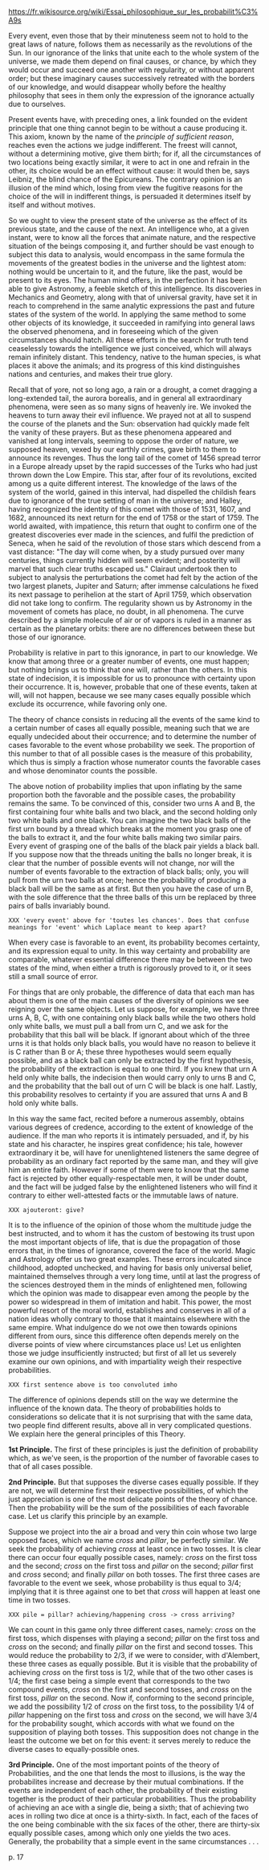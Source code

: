 https://fr.wikisource.org/wiki/Essai_philosophique_sur_les_probabilit%C3%A9s

Every event, even those that by their minuteness seem not to hold to
the great laws of nature, follows them as necessarily as the
revolutions of the Sun. In our ignorance of the links that unite each
to the whole system of the universe, we made them depend on final
causes, or chance, by which they would occur and succeed one another
with regularity, or without apparent order; but these imaginary causes
successively retreated with the borders of our knowledge, and would
disappear wholly before the healthy philosophy that sees in them
only the expression of the ignorance actually due to ourselves.

Present events have, with preceding ones, a link founded on the
evident principle that one thing cannot begin to be without a cause
producing it. This axiom, known by the name of the *principle of
sufficient reason*, reaches even the actions we judge indifferent. The
freest will cannot, without a determining motive, give them birth; for
if, all the circumstances of two locations being exactly similar, it
were to act in one and refrain in the other, its choice would be an
effect without cause: it would then be, says Leibniz, the blind chance
of the Epicureans. The contrary opinion is an illusion of the mind
which, losing from view the fugitive reasons for the choice of the
will in indifferent things, is persuaded it determines itself by
itself and without motives.

So we ought to view the present state of the universe as the
effect of its previous state, and the cause of the next. An
intelligence who, at a given instant, were to know all the forces that
animate nature, and the respective situation of the beings composing
it, and further should be vast enough to subject this data to
analysis, would encompass in the same formula the movements of the
greatest bodies in the universe and the lightest atom: nothing would
be uncertain to it, and the future, like the past, would be present to
its eyes. The human mind offers, in the perfection it has been able to
give Astronomy, a feeble sketch of this intelligence. Its discoveries
in Mechanics and Geometry, along with that of universal gravity, have
set it in reach to comprehend in the same analytic expressions the
past and future states of the system of the world. In applying the
same method to some other objects of its knowledge, it succeeded in
ramifying into general laws the observed phenomena, and in foreseeing
which of the given circumstances should hatch. All these efforts in
the search for truth tend ceaselessly towards the intelligence we just
conceived, which will always remain infinitely distant. This tendency,
native to the human species, is what places it above the animals; and
its progress of this kind distinguishes nations and centuries, and
makes their true glory.

Recall that of yore, not so long ago, a rain or a drought, a comet
dragging a long-extended tail, the aurora borealis, and in general all
extraordinary phenomena, were seen as so many signs of heavenly ire.
We invoked the heavens to turn away their evil influence. We prayed
not at all to suspend the course of the planets and the Sun:
observation had quickly made felt the vanity of these prayers. But as
these phenomena appeared and vanished at long intervals, seeming to
oppose the order of nature, we supposed heaven, vexed by our earthly
crimes, gave birth to them to announce its revenges. Thus the long
tail of the comet of 1456 spread terror in a Europe already upset by
the rapid successes of the Turks who had just thrown down the Low
Empire. This star, after four of its revolutions, excited among us a
quite different interest. The knowledge of the laws of the system of
the world, gained in this interval, had dispelled the childish fears
due to ignorance of the true setting of man in the universe; and Halley,
having recognized the identity of this comet with those of 1531, 1607,
and 1682, announced its next return for the end of 1758 or the start
of 1759. The world awaited, with impatience, this return that ought to
confirm one of the greatest discoveries ever made in the sciences, and
fulfil the prediction of Seneca, when he said of the revolution of
those stars which descend from a vast distance: "The day will come
when, by a study pursued over many centuries, things currently hidden
will seem evident; and posterity will marvel that such clear truths
escaped us." Clairaut undertook then to subject to analysis the
perturbations the comet had felt by the action of the two largest
planets, Jupiter and Saturn; after immense calculations he fixed its
next passage to perihelion at the start of April 1759, which
observation did not take long to confirm. The regularity shown us by
Astronomy in the movement of comets has place, no doubt, in all
phenomena. The curve described by a simple molecule of air or of
vapors is ruled in a manner as certain as the planetary orbits: there
are no differences between these but those of our ignorance.

Probability is relative in part to this ignorance, in part to our
knowledge. We know that among three or a greater number of events, one
must happen; but nothing brings us to think that one will, rather than
the others. In this state of indecision, it is impossible for us to
pronounce with certainty upon their occurrence. It is, however, probable
that one of these events, taken at will, will not happen, because we
see many cases equally possible which exclude its occurrence, while
favoring only one.

The theory of chance consists in reducing all the events of the same
kind to a certain number of cases all equally possible, meaning such
that we are equally undecided about their occurrence; and to determine
the number of cases favorable to the event whose probability we
seek. The proportion of this number to that of all possible cases is
the measure of this probability, which thus is simply a fraction whose
numerator counts the favorable cases and whose denominator counts the
possible.

The above notion of probability implies that upon inflating by the
same proportion both the favorable and the possible cases, the
probability remains the same. To be convinced of this, consider two
urns A and B, the first containing four white balls and two black, and
the second holding only two white balls and one black. You can imagine
the two black balls of the first urn bound by a thread which breaks
at the moment you grasp one of the balls to extract it, and the four
white balls making two similar pairs. Every event of grasping one of
the balls of the black pair yields a black ball. If you suppose now
that the threads uniting the balls no longer break, it is clear that
the number of possible events will not change, nor will the number of
events favorable to the extraction of black balls; only, you will pull
from the urn two balls at once; hence the probability of producing a
black ball will be the same as at first. But then you have the case of
urn B, with the sole difference that the three balls of this urn be
replaced by three pairs of balls invariably bound.

`XXX 'every event' above for 'toutes les chances'. Does that confuse
meanings for 'event' which Laplace meant to keep apart?`

When every case is favorable to an event, its probability becomes
certainty, and its expression equal to unity. In this way certainty
and probability are comparable, whatever essential difference there
may be between the two states of the mind, when either a truth is
rigorously proved to it, or it sees still a small source of error.

For things that are only probable, the difference of data that each
man has about them is one of the main causes of the diversity of
opinions we see reigning over the same objects. Let us suppose, for
example, we have three urns A, B, C, with one containing only black
balls while the two others hold only white balls, we must pull a ball
from urn C, and we ask for the probability that this ball will be
black. If ignorant about which of the three urns it is that holds only
black balls, you would have no reason to believe it is C rather than B
or A; these three hypotheses would seem equally possible, and as a
black ball can only be extracted by the first hypothesis, the
probability of the extraction is equal to one third. If you knew that
urn A held only white balls, the indecision then would carry only to
urns B and C, and the probability that the ball out of urn C will be
black is one half. Lastly, this probability resolves to certainty if
you are assured that urns A and B hold only white balls.

In this way the same fact, recited before a numerous assembly, obtains
various degrees of credence, according to the extent of knowledge of
the audience. If the man who reports it is intimately persuaded, and
if, by his state and his character, he inspires great confidence; his
tale, however extraordinary it be, will have for unenlightened
listeners the same degree of probability as an ordinary fact reported
by the same man, and they will give him an entire faith. However if
some of them were to know that the same fact is rejected by other
equally-respectable men, it will be under doubt, and the fact will be
judged false by the enlightened listeners who will find it contrary to
either well-attested facts or the immutable laws of nature.

`XXX ajouteront: give?`

It is to the influence of the opinion of those whom the multitude
judge the best instructed, and to whom it has the custom of bestowing
its trust upon the most important objects of life, that is due the
propagation of those errors that, in the times of ignorance, covered
the face of the world. Magic and Astrology offer us two great
examples. These errors inculcated since childhood, adopted unchecked,
and having for basis only universal belief, maintained themselves
through a very long time, until at last the progress of the sciences
destroyed them in the minds of enlightened men, following which the
opinion was made to disappear even among the people by the power so
widespread in them of imitation and habit. This power, the most
powerful resort of the moral world, establishes and conserves in all
of a nation ideas wholly contrary to those that it maintains elsewhere
with the same empire. What indulgence do we not owe then towards
opinions different from ours, since this difference often depends
merely on the diverse points of view where circumstances place us! Let
us enlighten those we judge insufficiently instructed; but first of
all let us severely examine our own opinions, and with impartiality
weigh their respective probabilities.

`XXX first sentence above is too convoluted imho`

The difference of opinions depends still on the way we determine the
influence of the known data. The theory of probabilities holds to
considerations so delicate that it is not surprising that with the
same data, two people find different results, above all in very
complicated questions. We explain here the general principles of this
Theory.

**1st Principle.** The first of these principles is just the definition
of probability which, as we've seen, is the proportion of the number
of favorable cases to that of all cases possible.

**2nd Principle.** But that supposes the diverse cases equally
possible. If they are not, we will determine first their respective
possibilities, of which the just appreciation is one of the most
delicate points of the theory of chance. Then the probability will be
the sum of the possibilities of each favorable case. Let us clarify
this principle by an example.

Suppose we project into the air a broad and very thin coin whose two
large opposed faces, which we name *cross* and *pillar*, be perfectly
similar. We seek the probability of achieving *cross* at least once in
two tosses. It is clear there can occur four equally possible cases,
namely: *cross* on the first toss and the second; *cross* on the first
toss and *pillar* on the second; *pillar* first and *cross* second;
and finally *pillar* on both tosses. The first three cases are
favorable to the event we seek, whose probability is thus equal to
3/4; implying that it is three against one to bet that *cross* will
happen at least one time in two tosses.

`XXX pile = pillar? achieving/happening cross -> cross arriving?`

We can count in this game only three different cases, namely: *cross*
on the first toss, which dispenses with playing a second; *pillar* on
the first toss and *cross* on the second; and finally *pillar* on the
first and second tosses. This would reduce the probability to 2/3, if
we were to consider, with d'Alembert, these three cases as equally
possible. But it is visible that the probability of achieving *cross*
on the first toss is 1/2, while that of the two other cases is 1/4;
the first case being a simple event that corresponds to the two
compound events, *cross* on the first and second tosses, and *cross*
on the first toss, *pillar* on the second. Now if, conforming to the
second principle, we add the possibility 1/2 of *cross* on the first
toss, to the possibility 1/4 of *pillar* happening on the first toss
and *cross* on the second, we will have 3/4 for the probability
sought, which accords with what we found on the supposition of playing
both tosses. This supposition does not change in the least the outcome
we bet on for this event: it serves merely to reduce the diverse cases
to equally-possible ones.

**3rd Principle.** One of the most important points of the theory of
Probabilities, and the one that lends the most to illusions, is the
way the probabilites increase and decrease by their mutual
combinations. If the events are independent of each other, the
probability of their existing together is the product of their
particular probabilities. Thus the probability of achieving an ace
with a single die, being a sixth; that of achieving two aces in
rolling two dice at once is a thirty-sixth. In fact, each of the faces
of the one being combinable with the six faces of the other, there are
thirty-six equally possible cases, among which only one yields the two
aces. Generally, the probability that a simple event in the same
circumstances . . .

p. 17
